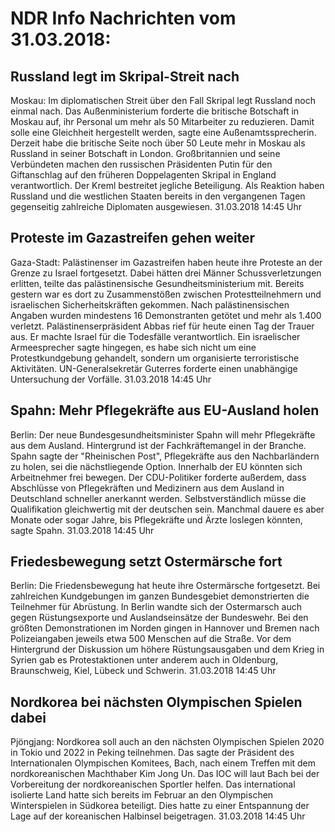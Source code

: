 # NDR Info Nachrichten vom 31.03.2018:


## Russland legt im Skripal-Streit nach
Moskau: Im diplomatischen Streit über den Fall Skripal legt Russland noch einmal nach. Das Außenministerium forderte die britische Botschaft in Moskau auf, ihr Personal um mehr als 50 Mitarbeiter zu reduzieren. Damit solle eine Gleichheit hergestellt werden, sagte eine Außenamtssprecherin. Derzeit habe die britische Seite noch über 50 Leute mehr in Moskau als Russland in seiner Botschaft in London. Großbritannien und seine Verbündeten machen den russischen Präsidenten Putin für den Giftanschlag auf den früheren Doppelagenten Skripal in England verantwortlich. Der Kreml bestreitet jegliche Beteiligung. Als Reaktion haben Russland und die westlichen Staaten bereits in den vergangenen Tagen gegenseitig zahlreiche Diplomaten ausgewiesen. 31.03.2018 14:45 Uhr 

## Proteste im Gazastreifen gehen weiter
Gaza-Stadt: Palästinenser im Gazastreifen haben heute ihre Proteste an der Grenze zu Israel fortgesetzt. Dabei hätten drei Männer Schussverletzungen erlitten, teilte das palästinensische Gesundheitsministerium mit. Bereits gestern war es dort zu Zusammenstößen zwischen Protestteilnehmern und israelischen Sicherheitskräften gekommen. Nach palästinensischen Angaben wurden mindestens 16 Demonstranten getötet und mehr als 1.400 verletzt. Palästinenserpräsident Abbas rief für heute einen Tag der Trauer aus. Er machte Israel für die Todesfälle verantwortlich. Ein israelischer Armeesprecher sagte hingegen, es habe sich nicht um eine Protestkundgebung gehandelt, sondern um organisierte terroristische Aktivitäten. UN-Generalsekretär Guterres forderte einen unabhängige Untersuchung der Vorfälle. 31.03.2018 14:45 Uhr 

## Spahn: Mehr Pflegekräfte aus EU-Ausland holen
Berlin: Der neue Bundesgesundheitsminister Spahn will mehr Pflegekräfte aus dem Ausland. Hintergrund ist der Fachkräftemangel in der Branche. Spahn sagte der "Rheinischen Post", Pflegekräfte aus den Nachbarländern zu holen, sei die nächstliegende Option. Innerhalb der EU könnten sich Arbeitnehmer frei bewegen. Der CDU-Politiker forderte außerdem, dass Abschlüsse von Pflegekräften und Medizinern aus dem Ausland in Deutschland schneller anerkannt werden. Selbstverständlich müsse die Qualifikation gleichwertig mit der deutschen sein. Manchmal dauere es aber Monate oder sogar Jahre, bis Pflegekräfte und Ärzte loslegen könnten, sagte Spahn. 31.03.2018 14:45 Uhr 

## Friedesbewegung setzt Ostermärsche fort
Berlin: Die Friedensbewegung hat heute ihre Ostermärsche fortgesetzt. Bei zahlreichen Kundgebungen im ganzen Bundesgebiet demonstrierten die Teilnehmer für Abrüstung. In Berlin wandte sich der Ostermarsch auch gegen Rüstungsexporte und Auslandseinsätze der Bundeswehr. Bei den größten Demonstrationen im Norden gingen in  Hannover und Bremen nach Polizeiangaben jeweils etwa 500 Menschen auf die Straße. Vor dem Hintergrund der Diskussion um höhere Rüstungsausgaben und dem Krieg in Syrien gab es Protestaktionen unter anderem auch in Oldenburg, Braunschweig, Kiel, Lübeck und Schwerin. 31.03.2018 14:45 Uhr 

## Nordkorea bei nächsten Olympischen Spielen dabei
Pjöngjang: Nordkorea soll auch an den nächsten Olympischen Spielen 2020 in Tokio und 2022 in Peking teilnehmen. Das sagte der Präsident des Internationalen Olympischen Komitees, Bach, nach einem Treffen mit dem nordkoreanischen Machthaber Kim Jong Un. Das IOC will laut Bach bei der Vorbereitung der nordkoreanischen Sportler helfen. Das international isolierte Land hatte sich bereits im Februar an den Olympischen Winterspielen in Südkorea beteiligt. Dies hatte zu einer Entspannung der Lage auf der koreanischen Halbinsel beigetragen. 31.03.2018 14:45 Uhr 
